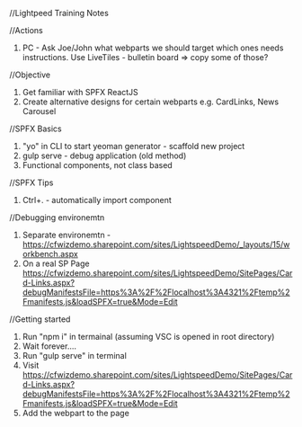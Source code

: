 //Lightpeed Training Notes

//Actions

1. PC - Ask Joe/John what webparts we should target
   which ones needs instructions. Use LiveTiles -
   bulletin board => copy some of those?

//Objective

1. Get familiar with SPFX ReactJS
2. Create alternative designs for certain webparts
   e.g. CardLinks, News Carousel

//SPFX Basics

1. "yo" in CLI to start yeoman generator - scaffold
   new project
1. gulp serve - debug application (old method)
1. Functional components, not class based

//SPFX Tips

1. Ctrl+. - automatically import component

//Debugging environemtn

1. Separate environemtn - https://cfwizdemo.sharepoint.com/sites/LightspeedDemo/_layouts/15/workbench.aspx
2. On a real SP Page https://cfwizdemo.sharepoint.com/sites/LightspeedDemo/SitePages/Card-Links.aspx?debugManifestsFile=https%3A%2F%2Flocalhost%3A4321%2Ftemp%2Fmanifests.js&loadSPFX=true&Mode=Edit

//Getting started

1. Run "npm i" in termainal (assuming VSC is opened in root directory)
2. Wait forever....
3. Run "gulp serve" in terminal
4. Visit https://cfwizdemo.sharepoint.com/sites/LightspeedDemo/SitePages/Card-Links.aspx?debugManifestsFile=https%3A%2F%2Flocalhost%3A4321%2Ftemp%2Fmanifests.js&loadSPFX=true&Mode=Edit
5. Add the webpart to the page
